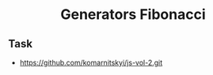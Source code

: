 <h1 align="center">
   Generators Fibonacci
</h1>

## Task
- https://github.com/komarnitskyi/js-vol-2.git
